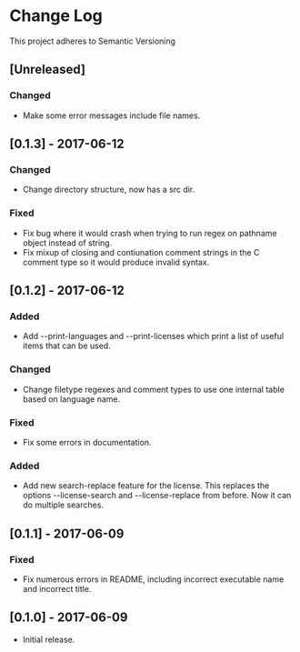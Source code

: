 # Change Log
This project adheres to Semantic Versioning

## [Unreleased]
### Changed
- Make some error messages include file names.

## [0.1.3] - 2017-06-12
### Changed
- Change directory structure, now has a src dir.

### Fixed
- Fix bug where it would crash when trying to run regex on pathname object
  instead of string.
- Fix mixup of closing and contiunation comment strings in the C comment type so
  it would produce invalid syntax.

## [0.1.2] - 2017-06-12
### Added
- Add --print-languages and --print-licenses which print a list of useful items
  that can be used.

### Changed
- Change filetype regexes and comment types to use one internal table based on
  language name.

### Fixed
- Fix some errors in documentation.

### Added
- Add new search-replace feature for the license. This replaces the options
  --license-search and --license-replace from before. Now it can do multiple
  searches.

## [0.1.1] - 2017-06-09
### Fixed
- Fix numerous errors in README, including incorrect executable name and
  incorrect title.

## [0.1.0] - 2017-06-09
- Initial release.
